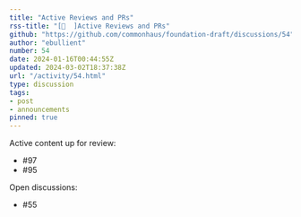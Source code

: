 ```yaml
---
title: "Active Reviews and PRs"
rss-title: "[📣  ]Active Reviews and PRs"
github: "https://github.com/commonhaus/foundation-draft/discussions/54"
author: "ebullient"
number: 54
date: 2024-01-16T00:44:55Z
updated: 2024-03-02T18:37:38Z
url: "/activity/54.html"
type: discussion
tags:
- post
- announcements
pinned: true
---
```

Active content up for review: 

- #97 
- #95 

Open discussions:
- #55 

